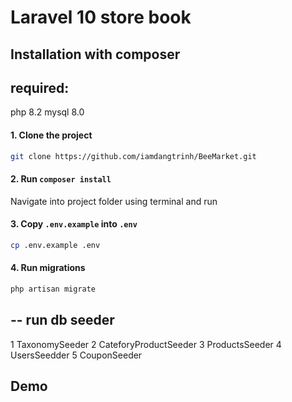 # Laravel 10 store book

## Installation with composer
## required:
php 8.2
mysql 8.0

#### 1. Clone the project
```bash
git clone https://github.com/iamdangtrinh/BeeMarket.git
```
#### 2. Run `composer install`
Navigate into project folder using terminal and run
#### 3. Copy `.env.example` into `.env`
```bash
cp .env.example .env
```
#### 4. Run migrations

```bash
php artisan migrate
```

## -- run db seeder
1 TaxonomySeeder
2 CateforyProductSeeder
3 ProductsSeeder
4 UsersSeedder
5 CouponSeeder

## Demo

## 
